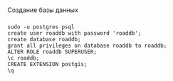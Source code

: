 ###
Создание базы данных
###
    sudo -u postgres psql
    create user roaddb with password 'roaddb';
    create database roaddb;
    grant all privileges on database roaddb to roaddb;
    ALTER ROLE roaddb SUPERUSER;
    \c roaddb;
    CREATE EXTENSION postgis;
    \q
